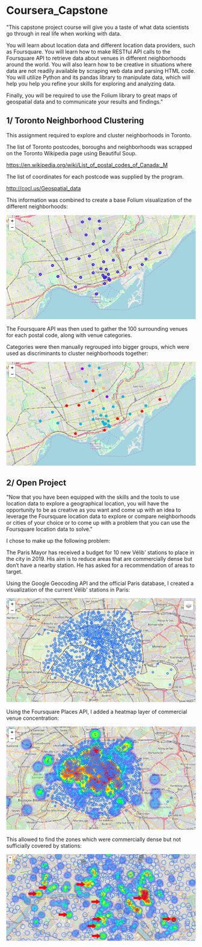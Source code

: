 # Coursera_Capstone

"This capstone project course will give you a taste of what data scientists go through in real life when working with data. 

You will learn about location data and different location data providers, such as Foursquare. You will learn how to make RESTful API calls to the Foursquare API to retrieve data about venues in different neighborhoods around the world. You will also learn how to be creative in situations where data are not readily available by scraping web data and parsing HTML code. You will utilize Python and its pandas library to manipulate data, which will help you help you refine your skills for exploring and analyzing data. 

Finally, you will be required to use the Folium library to great maps of geospatial data and to communicate your results and findings."

## 1/ Toronto Neighborhood Clustering

This assignment required to explore and cluster neighborhoods in Toronto.

The list of Toronto postcodes, boroughs and neighborhoods was scrapped on the Toronto Wikipedia page using Beautiful Soup.

https://en.wikipedia.org/wiki/List_of_postal_codes_of_Canada:_M

The list of coordinates for each postcode was supplied by the program.

http://cocl.us/Geospatial_data

This information was combined to create a base Folium visualization of the different neighborhoods:

![Screenshot](Toronto/toronto_neighborhoods.png)

The Foursquare API was then used to gather the 100 surrounding venues for each postal code, along with venue categories.

Categories were then manually regrouped into bigger groups, which were used as discriminants to cluster neighborhoods together:

![Screenshot](Toronto/toronto_clusters.png)

## 2/ Open Project

"Now that you have been equipped with the skills and the tools to use location data to explore a geographical location, you will have the opportunity to be as creative as you want and come up with an idea to leverage the Foursquare location data to explore or compare neighborhoods or cities of your choice or to come up with a problem that you can use the Foursquare location data to solve."

I chose to make up the following problem:

The Paris Mayor has received a budget for 10 new Vélib' stations to place in the city in 2019. His aim is to reduce areas that are commercially dense but don’t have a nearby station. He has asked for a recommendation of areas to target.

Using the Google Geocoding API and the official Paris database, I created a visualization of the current Vélib' stations in Paris:

![Screenshot](Open_Project/paris_velib_stations.png)

Using the Foursquare Places API, I added a heatmap layer of commercial venue concentration:

![Screenshot](Open_Project/paris_venue_concentration.png)

This allowed to find the zones which were commercially dense but not sufficially covered by stations:

![Screenshot](Open_Project/paris_recommendation.png)
